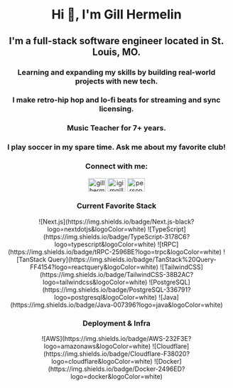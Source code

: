<h1 align="center">Hi 👋, I'm Gill Hermelin</h1>
<h2 align="center">I'm a full-stack software engineer located in St. Louis, MO.</h2>
<h3 align="center">Learning and expanding my skills by building real-world projects with new tech.</h3>
<h3 align="center">I make retro-hip hop and lo-fi beats for streaming and sync licensing.</h3>
<h3 align="center">Music Teacher for 7+ years.</h3>
<h3 align="center">I play soccer in my spare time. Ask me about my favorite club!</h3>
<h3 align="center">Connect with me:</h3>
<p align="center">
<a href="https://www.linkedin.com/in/gillty/" target="blank"><img align="center" src="https://raw.githubusercontent.com/rahuldkjain/github-profile-readme-generator/master/src/images/icons/Social/linked-in-alt.svg" alt="gill hermelin" height="30" width="40" /></a>
<a href="https://instagram.com/igimgillty" target="blank"><img align="center" src="https://raw.githubusercontent.com/rahuldkjain/github-profile-readme-generator/master/src/images/icons/Social/instagram.svg" alt="igimgillty" height="30" width="40" /></a>
 <a href="https://gillhermelin.com" target="blank"><img align="center" src="https://api.iconify.design/ion:globe-outline.svg?color=%232196F3" alt="personal website" height="30" width="40" /></a>
</p>

<h3 align="center" text="bold underline">Current Favorite Stack</h3>
<p align="center">
![Next.js](https://img.shields.io/badge/Next.js-black?logo=nextdotjs&logoColor=white)  
![TypeScript](https://img.shields.io/badge/TypeScript-3178C6?logo=typescript&logoColor=white)  
![tRPC](https://img.shields.io/badge/tRPC-2596BE?logo=trpc&logoColor=white)  
![TanStack Query](https://img.shields.io/badge/TanStack%20Query-FF4154?logo=reactquery&logoColor=white)  
![TailwindCSS](https://img.shields.io/badge/TailwindCSS-38B2AC?logo=tailwindcss&logoColor=white)  
![PostgreSQL](https://img.shields.io/badge/PostgreSQL-336791?logo=postgresql&logoColor=white)  
![Java](https://img.shields.io/badge/Java-007396?logo=java&logoColor=white)  
</p>

<h3 align="center" text="bold underline" size="40px">Deployment & Infra</h3>
<p align="center">
![AWS](https://img.shields.io/badge/AWS-232F3E?logo=amazonaws&logoColor=white)  
![Cloudflare](https://img.shields.io/badge/Cloudflare-F38020?logo=cloudflare&logoColor=white)  
![Docker](https://img.shields.io/badge/Docker-2496ED?logo=docker&logoColor=white)  
</p>
